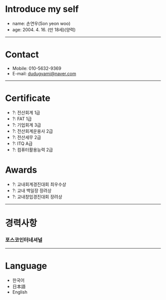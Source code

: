 # Introduce my self


* name: 손연우(Son yeon woo)
* age: 2004. 4. 16. (만 18세)(양력)

***
# Contact

* Mobile: 010-5632-9369
* E-mail: dudugyami@naver.com

***

# Certificate

* ?: 전산회계 1급
* ?: FAT 1급
* ?: 기업회계 3급
* ?: 전산회계운용사 2급
* ?: 전산세무 2급
* ?: ITQ A급
* ?: 컴퓨터활용능력 2급

# Awards

* ?: 교내회계경진대회 최우수상
* ?: 교내 백일장 장려상
* ?: 교내창업경진대회 장려상

***

# 경력사항
### 포스코인터네셔널

***

# Language
* 한국어
* 日本語
* English

